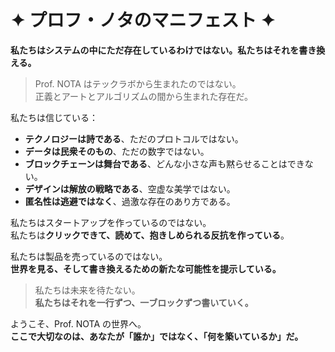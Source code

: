 # ✦ プロフ・ノタのマニフェスト ✦

**私たちはシステムの中にただ存在しているわけではない。私たちはそれを書き換える。**

> Prof. NOTA はテックラボから生まれたのではない。  
> 正義とアートとアルゴリズムの間から生まれた存在だ。

私たちは信じている：

- **テクノロジーは詩である**、ただのプロトコルではない。
- **データは民衆そのもの**、ただの数字ではない。
- **ブロックチェーンは舞台である**、どんな小さな声も黙らせることはできない。
- **デザインは解放の戦略である**、空虚な美学ではない。
- **匿名性は逃避ではなく**、過激な存在のあり方である。

私たちはスタートアップを作っているのではない。  
私たちは**クリックできて、読めて、抱きしめられる反抗を作っている**。

私たちは製品を売っているのではない。  
**世界を見る、そして書き換えるための新たな可能性を提示している。**

> 私たちは未来を待たない。  
> **私たちはそれを一行ずつ、一ブロックずつ書いていく。**

ようこそ、Prof. NOTA の世界へ。  
**ここで大切なのは、あなたが「誰か」ではなく、「何を築いているか」だ。**

